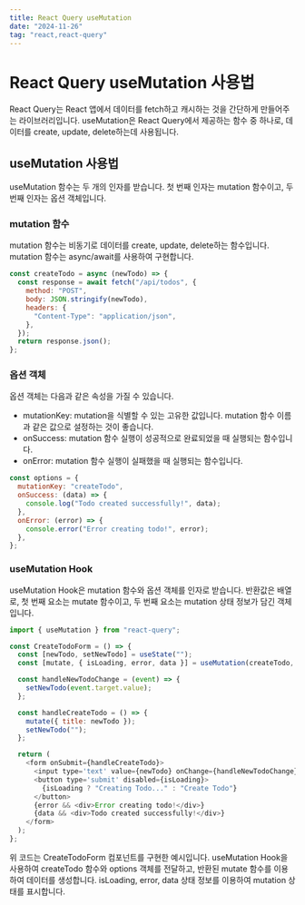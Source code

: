 ```yaml
---
title: React Query useMutation
date: "2024-11-26"
tag: "react,react-query"
---
```


# React Query useMutation 사용법

React Query는 React 앱에서 데이터를 fetch하고 캐시하는 것을 간단하게 만들어주는 라이브러리입니다. useMutation은 React Query에서 제공하는 함수 중 하나로, 데이터를 create, update, delete하는데 사용됩니다.

## useMutation 사용법

useMutation 함수는 두 개의 인자를 받습니다. 첫 번째 인자는 mutation 함수이고, 두 번째 인자는 옵션 객체입니다.

### mutation 함수

mutation 함수는 비동기로 데이터를 create, update, delete하는 함수입니다. mutation 함수는 async/await를 사용하여 구현합니다.

```javascript
const createTodo = async (newTodo) => {
  const response = await fetch("/api/todos", {
    method: "POST",
    body: JSON.stringify(newTodo),
    headers: {
      "Content-Type": "application/json",
    },
  });
  return response.json();
};
```

### 옵션 객체

옵션 객체는 다음과 같은 속성을 가질 수 있습니다.

- mutationKey: mutation을 식별할 수 있는 고유한 값입니다. mutation 함수 이름과 같은 값으로 설정하는 것이 좋습니다.
- onSuccess: mutation 함수 실행이 성공적으로 완료되었을 때 실행되는 함수입니다.
- onError: mutation 함수 실행이 실패했을 때 실행되는 함수입니다.

```javascript
const options = {
  mutationKey: "createTodo",
  onSuccess: (data) => {
    console.log("Todo created successfully!", data);
  },
  onError: (error) => {
    console.error("Error creating todo!", error);
  },
};
```

### useMutation Hook

useMutation Hook은 mutation 함수와 옵션 객체를 인자로 받습니다. 반환값은 배열로, 첫 번째 요소는 mutate 함수이고, 두 번째 요소는 mutation 상태 정보가 담긴 객체입니다.

```javascript
import { useMutation } from "react-query";

const CreateTodoForm = () => {
  const [newTodo, setNewTodo] = useState("");
  const [mutate, { isLoading, error, data }] = useMutation(createTodo, options);

  const handleNewTodoChange = (event) => {
    setNewTodo(event.target.value);
  };

  const handleCreateTodo = () => {
    mutate({ title: newTodo });
    setNewTodo("");
  };

  return (
    <form onSubmit={handleCreateTodo}>
      <input type='text' value={newTodo} onChange={handleNewTodoChange} />
      <button type='submit' disabled={isLoading}>
        {isLoading ? "Creating Todo..." : "Create Todo"}
      </button>
      {error && <div>Error creating todo!</div>}
      {data && <div>Todo created successfully!</div>}
    </form>
  );
};
```

위 코드는 CreateTodoForm 컴포넌트를 구현한 예시입니다. useMutation Hook을 사용하여 createTodo 함수와 options 객체를 전달하고, 반환된 mutate 함수를 이용하여 데이터를 생성합니다. isLoading, error, data 상태 정보를 이용하여 mutation 상태를 표시합니다.
